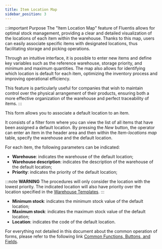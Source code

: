 ```yaml
---
title: Item Location Map
sidebar_position: 3
---
```


:::important Purpose
The "Item Location Map" feature of Fluentis allows for optimal stock management, providing a clear and detailed visualization of the locations of each item within the warehouse. Thanks to this map, users can easily associate specific items with designated locations, thus facilitating storage and picking operations.

Through an intuitive interface, it is possible to enter new items and define key variables such as the reference warehouse, storage priority, and minimum and maximum quantities. The map also allows for identifying which location is default for each item, optimizing the inventory process and improving operational efficiency.

This feature is particularly useful for companies that wish to maintain control over the physical arrangement of their products, ensuring both a more effective organization of the warehouse and perfect traceability of items.
:::

This form allows you to associate a default location to an item.

It consists of a filter form where you can view the list of all items that have been assigned a default location. By pressing the *New* button, the operator can enter an item in the header area and then within the *Item-locations map* table, specify the warehouse and the default location.

For each item, the following parameters can be indicated:
- **Warehouse**: indicates the warehouse of the default location;     
- **Warehouse description**: indicates the description of the warehouse of the default location;    
- **Priority**: indicates the priority of the default location; 

:::note **WARNING**
The procedures will only consider the location with the lowest priority.
The indicated location will also have priority over the location specified in the [Warehouse Templates](/docs/configurations/tables/logistics/warehouse-templates).
:::

- **Minimum stock**: indicates the minimum stock value of the default location;    
- **Maximum stock**: indicates the maximum stock value of the default location;    
- **Location**: indicates the code of the default location.

For everything not detailed in this document about the common operation of forms, please refer to the following link [Common Functions, Buttons, and Fields](/docs/guide/common).